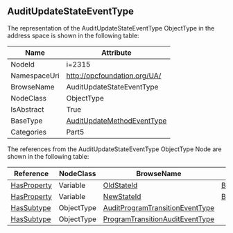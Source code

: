 <!-- objecttype -->
## AuditUpdateStateEventType
  
<!-- end of text -->
The representation of the AuditUpdateStateEventType ObjectType in the address space is shown in the following table:  

|Name|Attribute|
|---|---|
|NodeId|i=2315|
|NamespaceUri|http://opcfoundation.org/UA/|
|BrowseName|AuditUpdateStateEventType|
|NodeClass|ObjectType|
|IsAbstract|True|
|BaseType|[AuditUpdateMethodEventType](../../../Part5/ObjectTypes/AuditUpdateMethodEventType/readme.md)|
|Categories|Part5|

The references from the AuditUpdateStateEventType ObjectType Node are shown in the following table:  

|Reference|NodeClass|BrowseName|DataType|TypeDefinition|ModellingRule|
|---|---|---|---|---|---|
|[HasProperty](../../../Part3/ReferenceTypes/HasProperty/readme.md)|Variable|[OldStateId](#OldStateId)|[BaseDataType](../../../Part3/DataTypes/BaseDataType/readme.md)|[PropertyType](../../Part5/VariableTypes/PropertyType/readme.md)|[Mandatory](../../Objects/Mandatory/readme.md)|
|[HasProperty](../../../Part3/ReferenceTypes/HasProperty/readme.md)|Variable|[NewStateId](#NewStateId)|[BaseDataType](../../../Part3/DataTypes/BaseDataType/readme.md)|[PropertyType](../../Part5/VariableTypes/PropertyType/readme.md)|[Mandatory](../../Objects/Mandatory/readme.md)|
|[HasSubtype](../../../Part3/ReferenceTypes/HasSubtype/readme.md)|ObjectType|[AuditProgramTransitionEventType](#AuditProgramTransitionEventType)||||
|[HasSubtype](../../../Part3/ReferenceTypes/HasSubtype/readme.md)|ObjectType|[ProgramTransitionAuditEventType](#ProgramTransitionAuditEventType)||||



